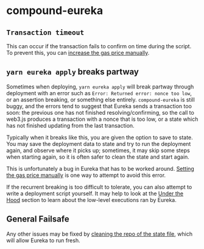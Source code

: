 # compound-eureka

## `Transaction timeout`

This can occur if the transaction fails to confirm on time during the script. To prevent this, you can [increase the gas price manually](../deploy-compound/tips.md#increasing-gas-price).

## `yarn eureka apply` breaks partway

Sometimes when deploying, `yarn eureka apply` will break partway through deployment with an error such as `Error: Returned error: nonce too low`, or an assertion breaking, or something else entirely. `compound-eureka` is still buggy, and the errors tend to suggest that Eureka sends a transaction too soon: the previous one has not finished resolving/confirming, so the call to web3.js produces a transaction with a nonce that is too low, or a state which has not finished updating from the last transaction.

Typically when it breaks like this, you are given the option to save to state. You may save the deployment data to state and try to run the deployment again, and observe where it picks up; sometimes, it may skip some steps when starting again, so it is often safer to clean the state and start again. 

This is unfortunately a bug in Eureka that has to be worked around. [Setting the gas price manually](../deploy-compound/tips.md#increasing-gas-price) is one way to attempt to avoid this error. 

If the recurrent breaking is too difficult to tolerate, you can also attempt to write a deployment script yourself. It may help to look at the [Under the Hood](../under-the-hood) section to learn about the low-level executions ran by Eureka.

## General Failsafe

Any other issues may be fixed by [cleaning the repo of the state file](../deploy-compound/tips.md#cleaning-deployment-state), which will allow Eureka to run fresh.
